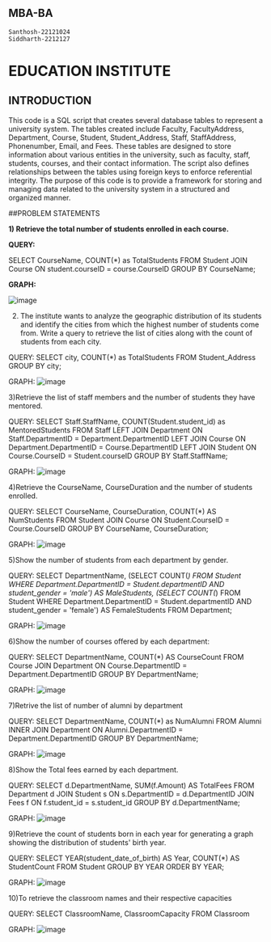 ## MBA-BA
    Santhosh-22121024
    Siddharth-2212127

# EDUCATION INSTITUTE

## INTRODUCTION
This code is a SQL script that creates several database tables to represent a university system. The tables created include Faculty, FacultyAddress, Department, Course, Student, Student_Address, Staff, StaffAddress, Phonenumber, Email, and Fees. These tables are designed to store information about various entities in the university, such as faculty, staff, students, courses, and their contact information. The script also defines relationships between the tables using foreign keys to enforce referential integrity. The purpose of this code is to provide a framework for storing and managing data related to the university system in a structured and organized manner.

##PROBLEM STATEMENTS

**1) Retrieve the total number of students enrolled in each course.**

**QUERY:**

SELECT CourseName, COUNT(*) as TotalStudents 
FROM Student 
JOIN Course ON student.courseID = course.CourseID 
GROUP BY CourseName;

**GRAPH:**

![image](https://github.com/N-Santhosh/MBA-BDM-CIA/assets/78794083/81821fc5-55ec-497c-97de-8b4cd013306f)

2) The institute wants to analyze the geographic distribution of its students and identify the cities from which the highest number of students come from. 
Write a query to retrieve the list of cities along with the count of students from each city.

QUERY:
SELECT city, COUNT(*) as TotalStudents 
FROM Student_Address 
GROUP BY city;
   
GRAPH:
![image](https://github.com/N-Santhosh/MBA-BDM-CIA/assets/78794083/2636c56e-77d5-483f-a851-a91a35ab4b71)

3)Retrieve the list of staff members and the number of students they have mentored.

QUERY:
SELECT Staff.StaffName, COUNT(Student.student_id) as MentoredStudents
FROM Staff
LEFT JOIN Department ON Staff.DepartmentID = Department.DepartmentID
LEFT JOIN Course ON Department.DepartmentID = Course.DepartmentID
LEFT JOIN Student ON Course.CourseID = Student.courseID
GROUP BY Staff.StaffName;

GRAPH:
![image](https://github.com/N-Santhosh/MBA-BDM-CIA/assets/78794083/69fe3d78-dc27-42f4-aa90-26c0ceab0071)


4)Retrieve the CourseName, CourseDuration and the number of students enrolled.

QUERY:
SELECT CourseName, CourseDuration, COUNT(*) AS NumStudents
FROM Student
JOIN Course ON Student.CourseID = Course.CourseID
GROUP BY CourseName, CourseDuration;

GRAPH:
![image](https://github.com/N-Santhosh/MBA-BDM-CIA/assets/78794083/0a67e69d-b931-4b18-a68e-b365044fd7cf)


5)Show the number of students from each department by gender.

QUERY:
SELECT DepartmentName,
       (SELECT COUNT(*) FROM Student WHERE Department.DepartmentID = Student.departmentID AND student_gender = 'male') AS MaleStudents,
       (SELECT COUNT(*) FROM Student WHERE Department.DepartmentID = Student.departmentID AND student_gender = 'female') AS FemaleStudents
FROM Department;

GRAPH:
![image](https://github.com/N-Santhosh/MBA-BDM-CIA/assets/78794083/05f99759-faba-490e-b97c-3e6efa3b4e65)


6)Show the number of courses offered by each department:

QUERY:
SELECT DepartmentName, COUNT(*) AS CourseCount
FROM Course
JOIN Department ON Course.DepartmentID = Department.DepartmentID
GROUP BY DepartmentName;

GRAPH:
![image](https://github.com/N-Santhosh/MBA-BDM-CIA/assets/78794083/ff02a80d-e95c-4a91-8df6-5d893266a233)


7)Retrive the list of number of alumni by department

QUERY:
SELECT DepartmentName, COUNT(*) as NumAlumni
FROM Alumni
INNER JOIN Department ON Alumni.DepartmentID = Department.DepartmentID
GROUP BY DepartmentName;

GRAPH:
![image](https://github.com/N-Santhosh/MBA-BDM-CIA/assets/78794083/f580be26-045c-4a79-939a-90223272bde3)


8)Show the Total fees earned by each department.

QUERY:
SELECT d.DepartmentName, SUM(f.Amount) AS TotalFees
FROM Department d
JOIN Student s ON s.DepartmentID = d.DepartmentID
JOIN Fees f ON f.student_id = s.student_id
GROUP BY d.DepartmentName;

GRAPH:
![image](https://github.com/N-Santhosh/MBA-BDM-CIA/assets/78794083/1381d48a-e841-4e99-ad2c-60f95b75b05e)



9)Retrieve the count of students born in each year for generating a graph showing the distribution of students' birth year.

QUERY:
SELECT YEAR(student_date_of_birth) AS Year, COUNT(*) AS StudentCount
FROM Student
GROUP BY YEAR
ORDER BY YEAR;

GRAPH:
![image](https://github.com/N-Santhosh/MBA-BDM-CIA/assets/78794083/be62d4cc-f2ef-439e-bc94-201968313ac6)


10)To retrieve the classroom names and their respective capacities

QUERY:
SELECT ClassroomName, ClassroomCapacity FROM Classroom

GRAPH:
![image](https://github.com/N-Santhosh/MBA-BDM-CIA/assets/78794083/ec85d5f9-3a08-4689-a08e-725270fe0af1)





